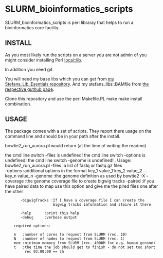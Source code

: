 # SLURM_bioinformatics_scripts
SLURM_bioinformatics_scripts is perl libraray that helps to run a bioinformatics core facility.

## INSTALL

As you most likely run the scripts on a server you are not admin of you might consider installing Perl <a href='http://search.cpan.org/~apeiron/local-lib-1.008004/lib/local/lib.pm'>local::lib</a>.

In addition you need git:

You will need my base libs which you can get from <a href='https://github.com/stela2502/Stefans_Lib_Esentials'>my Stefans_Lib_Esentials repository</a>. And my stefans_libs::BAMfile from <a href='https://github.com/stela2502/stefans_libs-BAMfile'>the respective guthub page</a>.

Clone this repository and use the 
perl Makefile.PL
make
make install
combination.

## USAGE

The package comes with a set of scripts. They report there usage on the command line and should be in your path after the install.

bowtie2_run_aurora.pl would return (at the time of writing the readme)

the cmd line switch -files is undefined!
the cmd line switch -options is undefined!
the cmd line switch -genome is undefined!
.
Usage:
        bowtie2_run_aurora.pl
           -files     :a list of fastq or fastq.gz files   
           -options   :additional options in the format
                       key_1 value_1 key_2 value_2 ... key_n value_n
           -genome    :the genome definition as used by bowtie2 -X
           -coverage  :the genome coverage file to create bigwig tracks
           -paired    :if you have paired data to map use this option and
                       give me the pired files one after the other
                   
           -bigwigTracks :If I have a coverage file I can create the 
                          bigwig tracks information and stoire it there

           -help      :print this help
           -debug     :verbose output
    
        required options:
    
        n   :number of cores to request from SLURM (rec. 10)
        N   :number of nodes to request from SLURM (rec. 1)
        mem :minimum memory from SLURM (rec. 4000M for e.g. human genome)
        t   :the time the job should get to finish - do not set too short
             rec 02:00:00 == 2h

